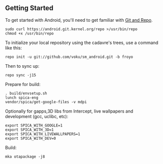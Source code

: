 Getting Started
---------------

To get started with Android, you'll need to get
familiar with [Git and Repo](http://source.android.com/download/using-repo).

    sudo curl https://android.git.kernel.org/repo >/usr/bin/repo
    chmod +x /usr/bin/repo

To initialize your local repository using the cadavre's trees, use a command like this:

    repo init -u git://github.com/voku/sm_android.git -b froyo

Then to sync up:

    repo sync -j15

Prepare for build:

    . build/envsetup.sh
    lunch spica-eng
    vendor/spica/get-google-files -v mdpi

Optionally for gapps,3D libs from Intercept, live wallpapers and development (gcc, uclibc, etc):

    export SPICA_WITH_GOOGLE=1
    export SPICA_WITH_3D=1
    export SPICA_WITH_LIVEWALLPAPERS=1
    export SPICA_WITH_DEV=0

Build:

    mka otapackage -j8
